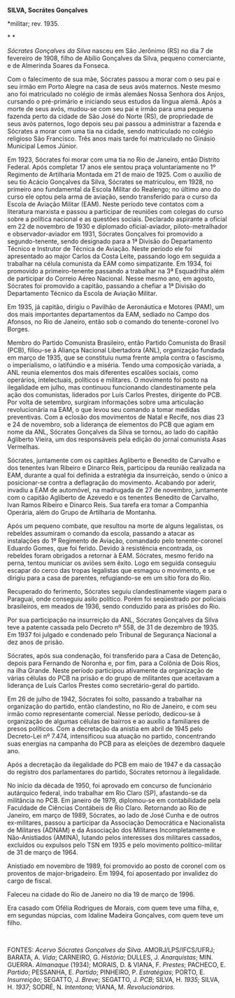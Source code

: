 **SILVA, Socrátes Gonçalves**

\*militar; rev. 1935.

* *

*Sócrates Gonçalves da Silva* nasceu em São Jerônimo (RS) no dia 7 de
fevereiro de 1908, filho de Abílio Gonçalves da Silva, pequeno
comerciante, e de Almerinda Soares da Fonseca.

Com o falecimento de sua mãe, Sócrates passou a morar com o seu pai e
seu irmão em Porto Alegre na casa de seus avós maternos. Neste mesmo ano
foi matriculado no colégio de irmãs alemães Nossa Senhora dos Anjos,
cursando o pré-primário e iniciando seus estudos da língua alemã. Após a
morte de seus avós, mudou-se com seu pai e irmão para uma pequena
fazenda perto da cidade de São José do Norte (RS), de propriedade de
seus avós paternos, logo depois seu pai passou a administrar a fazenda e
Sócrates a morar com uma tia na cidade, sendo matriculado no colégio
religioso São Francisco. Três anos mais tarde foi matriculado no Ginásio
Municipal Lemos Júnior.

Em 1923, Sócrates foi morar com uma tia no Rio de Janeiro, então
Distrito Federal. Após completar 17 anos ele sentou praça
voluntariamente no 1º Regimento de Artilharia Montada em 21 de maio de
1925. Com o auxílio de seu tio Acácio Gonçalves da Silva, Sócrates se
matriculou, em 1928, no primeiro ano fundamental da Escola Militar do
Realengo; no último ano do curso ele optou pela arma de aviação, sendo
transferido para o curso da Escola de Aviação Militar (EAM). Neste
período teve contatos com a literatura marxista e passou a participar de
reuniões com colegas do curso sobre a política nacional e as questões
sociais. Declarado aspirante a oficial em 22 de novembro de 1930 e
diplomado oficial-aviador, piloto-metralhador e observador-aviador em
1931, Sócrates Gonçalves foi promovido a segundo-tenente, sendo
designado para a 1ª Divisão do Departamento Técnico e Instrutor de
Técnica de Aviação. Neste período ele foi apresentado ao major Carlos da
Costa Leite, passando logo em seguida a trabalhar na célula comunista da
EAM como simpatizante. Em 1934, foi promovido a primeiro-tenente
passando a trabalhar na 3ª Esquadrilha além de participar do Correio
Aéreo Nacional. Nesse mesmo ano, em agosto, Sócrates foi promovido a
capitão, passando a chefiar a 1ª Divisão do Departamento Técnico da
Escola de Aviação Militar.

Em 1935, já capitão, dirigiu o Pavilhão de Aeronáutica e Motores (PAM),
um dos mais importantes departamentos da EAM, sediado no Campo dos
Afonsos, no Rio de Janeiro, então sob o comando do tenente-coronel Ivo
Borges.

Membro do Partido Comunista Brasileiro, então Partido Comunista do
Brasil (PCB), filiou-se à Aliança Nacional Libertadora (ANL),
organização fundada em março de 1935, que se constituiu numa frente
ampla contra o fascismo, o imperialismo, o latifúndio e a miséria. Tendo
uma composição variada, a ANL reunia elementos dos mais diferentes
escalões sociais, como operários, intelectuais, políticos e militares. O
movimento foi posto na ilegalidade em julho, mas continuou funcionando
clandestinamente pela ação dos comunistas, liderados por Luís Carlos
Prestes, dirigente do PCB. Por volta de setembro, surgiram informações
sobre uma articulação revolucionária na EAM, o que levou seu comando a
tomar medidas preventivas. Com a eclosão dos movimentos de Natal e
Recife, nos dias 23 e 24 de novembro, sob a liderança de elementos do
PCB que agiam em nome da ANL, Sócrates Gonçalves da Silva se tornou, ao
lado do capitão Agliberto Vieira, um dos responsáveis pela edição do
jornal comunista Asas Vermelhas.

Sócrates, juntamente com os capitães Agliberto e Benedito de Carvalho e
dos tenentes Ivan Ribeiro e Dinarco Reis, participou da reunião
realizada na EAM, durante a qual foi definida a estratégia da
insurreição, sendo o único a posicionar-se contra a deflagração do
movimento. Acabando por aderir, invadiu a EAM de automóvel, na madrugada
de 27 de novembro, juntamente com o capitão Agliberto de Azevedo e os
tenentes Benedito de Carvalho, Ivan Ramos Ribeiro e Dinarco Reis. Sua
tarefa era tomar a Companhia Operária, além do Grupo de Artilharia de
Montanha.

Após um pequeno combate, que resultou na morte de alguns legalistas, os
rebeldes assumiram o comando da escola, passando a atacar as instalações
do 1º Regimento de Aviação, comandado pelo tenente-coronel Eduardo
Gomes, que foi ferido. Devido à resistência encontrada, os rebeldes
foram obrigados a retornar à EAM. Sócrates, mesmo ferido na perna,
tentou municiar os aviões sem êxito. Logo em seguida conseguiu escapar
do cerco das tropas legalistas que esmagou o movimento, e se dirigiu
para a casa de parentes, refugiando-se em um sítio fora do Rio.

Recuperado do ferimento, Sócrates seguiu clandestinamente viagem para o
Paraguai, onde conseguiu asilo político. Porém foi seqüestrado por
policiais brasileiros, em meados de 1936, sendo conduzido para as
prisões do Rio.

Por sua participação na insurreição da ANL, Sócrates Gonçalves da Silva
teve a patente cassada pelo Decreto nº 558, de 31 de dezembro de 1935.
Em 1937 foi julgado e condenado pelo Tribunal de Segurança Nacional a
dez anos de prisão.

Sócrates, após sua condenação, foi transferido para a Casa de Detenção,
depois para Fernando de Noronha e, por fim, para a Colônia de Dois Rios,
na ilha Grande. Neste período participou ativamente da organização de
várias células do PCB na prisão e do grupo de militantes que aceitavam a
liderança de Luís Carlos Prestes como secretário-geral do partido.

Em 26 de julho de 1942, Sócrates foi solto, passando a trabalhar na
organização do partido, então clandestino, no Rio de Janeiro, e com seu
irmão como representante comercial. Nesse período, dedicou-se à
organização de algumas células de bairros e ao auxílio a familiares de
presos políticos. Com a decretação da anistia em abril de 1945 pelo
Decreto-Lei nº 7.474, intensificou sua atuação no partido, concentrando
suas energias na campanha do PCB para as eleições de dezembro daquele
ano.

Após a decretação da ilegalidade do PCB em maio de 1947 e da cassação do
registro dos parlamentares do partido, Sócrates retornou à ilegalidade.

No início da década de 1950, foi aprovado em concurso de funcionário
autárquico federal, indo trabalhar em Rio Claro (SP), afastando-se da
militância no PCB. Em janeiro de 1979, diplomou-se em contabilidade pela
Faculdade de Ciências Contábeis de Rio Claro. Retornando ao Rio de
Janeiro, em março de 1989, Sócrates, ao lado de José Cunha e de outros
ex-militares, passou a participar da Associação Democrática e
Nacionalista de Militares (ADNAM) e da Associação dos Militares
Incompletamente e Não-Anistiados (AMINA), lutando pelos interesses dos
militares cassados, excluídos ou expulsos pelo TSN em 1935 e pelo
movimento político-militar de 31 de março de 1964.

Anistiado em novembro de 1989, foi promovido ao posto de coronel com os
proventos de major-brigadeiro. Em 1994, foi aposentado por invalidez do
cargo de fiscal.

Faleceu na cidade do Rio de Janeiro no dia 19 de março de 1996.

Era casado com Ofélia Rodrigues de Morais, com quem teve uma filha, e,
em segundas núpcias, com Idaline Madeira Gonçalves, com quem teve um
filho.

 

FONTES: *Acervo Sócrates Gonçalves da Silva*. AMORJ/LPS/IFCS/UFRJ;
BARATA, A. *Vida*; CARNEIRO, G. *História*; DULLES, J. *Anarquistas*;
MIN. GUERRA. *Almanaque* (1934); MORAIS, D. & VIANA, F. *Prestes*;
PACHECO, E. *Partido*; PESSANHA, E. *Partido*; PINHEIRO, P.
*Estratégias*; PORTO, E. *Insurreição*; SEGATTO, J. *Breve*; SEGATTO, J.
*PCB*; SILVA, H. *1935*; SILVA, H. *1937*; SODRÉ, N. *Intentona*; VIANA,
M. *Revolucionários*.

 
